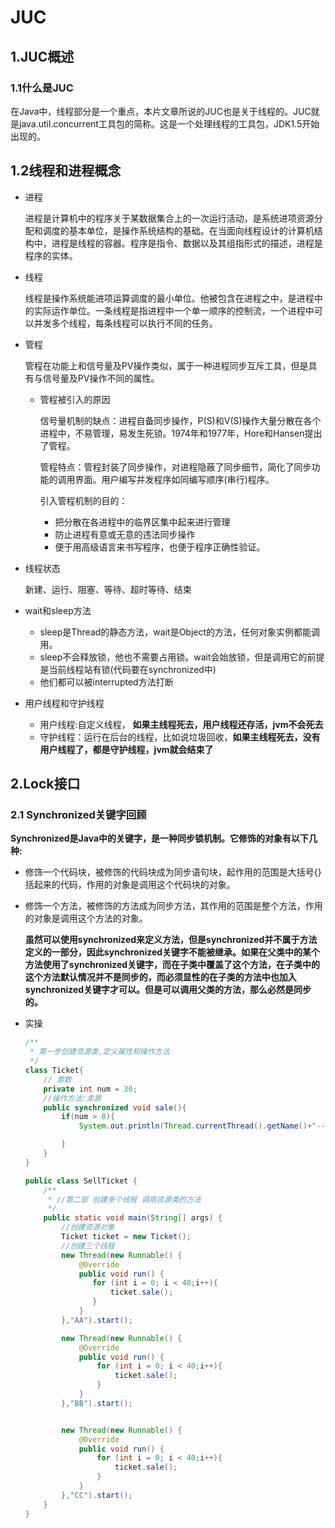 # JUC

## 1.JUC概述

### 1.1什么是JUC

在Java中，线程部分是一个重点，本片文章所说的JUC也是关于线程的。JUC就是java.util.concurrent工具包的简称。这是一个处理线程的工具包，JDK1.5开始出现的。

## 1.2线程和进程概念

- 进程

  进程是计算机中的程序关于某数据集合上的一次运行活动，是系统进项资源分配和调度的基本单位，是操作系统结构的基础。在当面向线程设计的计算机结构中，进程是线程的容器。程序是指令、数据以及其组指形式的描述，进程是程序的实体。

- 线程

  线程是操作系统能进项运算调度的最小单位。他被包含在进程之中，是进程中的实际运作单位。一条线程是指进程中一个单一顺序的控制流，一个进程中可以并发多个线程，每条线程可以执行不同的任务。

- 管程

  管程在功能上和信号量及PV操作类似，属于一种进程同步互斥工具，但是具有与信号量及PV操作不同的属性。

  - 管程被引入的原因

    信号量机制的缺点：进程自备同步操作，P(S)和V(S)操作大量分散在各个进程中，不易管理，易发生死锁。1974年和1977年，Hore和Hansen提出了管程。

    管程特点：管程封装了同步操作，对进程隐蔽了同步细节，简化了同步功能的调用界面。用户编写并发程序如同编写顺序(串行)程序。

    引入管程机制的目的：

    - 把分散在各进程中的临界区集中起来进行管理
    - 防止进程有意或无意的违法同步操作
    - 便于用高级语言来书写程序，也便于程序正确性验证。

- 线程状态

  新建、运行、阻塞、等待、超时等待、结束

- wait和sleep方法

  - sleep是Thread的静态方法，wait是Object的方法，任何对象实例都能调用。
  - sleep不会释放锁，他也不需要占用锁。wait会始放锁，但是调用它的前提是当前线程站有锁(代码要在synchronized中)
  - 他们都可以被interrupted方法打断

- 用户线程和守护线程

  - 用户线程:自定义线程， **如果主线程死去，用户线程还存活，jvm不会死去**
  - 守护线程：运行在后台的线程，比如说垃圾回收，**如果主线程死去，没有用户线程了，都是守护线程，jvm就会结束了**




## 2.Lock接口

### 2.1 Synchronized关键字回顾

**Synchronized是Java中的关键字，是一种同步锁机制。它修饰的对象有以下几种:**

- 修饰一个代码块，被修饰的代码块成为同步语句块，起作用的范围是大括号{}括起来的代码，作用的对象是调用这个代码块的对象。

- 修饰一个方法，被修饰的方法成为同步方法，其作用的范围是整个方法，作用的对象是调用这个方法的对象。

  **虽然可以使用synchronized来定义方法，但是synchronized并不属于方法定义的一部分，因此synchronized关键字不能被继承。如果在父类中的某个方法使用了synchronized关键字，而在子类中覆盖了这个方法，在子类中的这个方法默认情况并不是同步的，而必须显性的在子类的方法中也加入synchronized关键字才可以。但是可以调用父类的方法，那么必然是同步的。**

- 实操

  ```java
  /**
   * 第一步创建资源类,定义属性和操作方法
   */
  class Ticket{
      // 票数
      private int num = 30;
      //操作方法:卖票
      public synchronized void sale(){
          if(num > 0){
              System.out.println(Thread.currentThread().getName()+"----剩下"+--num);
  
          }
      }
  }
  
  public class SellTicket {
      /**
       * //第二部 创建多个线程 调用资源类的方法
       */
      public static void main(String[] args) {
          //创建资源对象
          Ticket ticket = new Ticket();
          //创建三个线程
          new Thread(new Runnable() {
              @Override
              public void run() {
                 for (int i = 0; i < 40;i++){
                     ticket.sale();
                 }
              }
          },"AA").start();
  
          new Thread(new Runnable() {
              @Override
              public void run() {
                  for (int i = 0; i < 40;i++){
                      ticket.sale();
                  }
              }
          },"BB").start();
  
  
          new Thread(new Runnable() {
              @Override
              public void run() {
                  for (int i = 0; i < 40;i++){
                      ticket.sale();
                  }
              }
          },"CC").start();
      }
  }
  
  ```

  